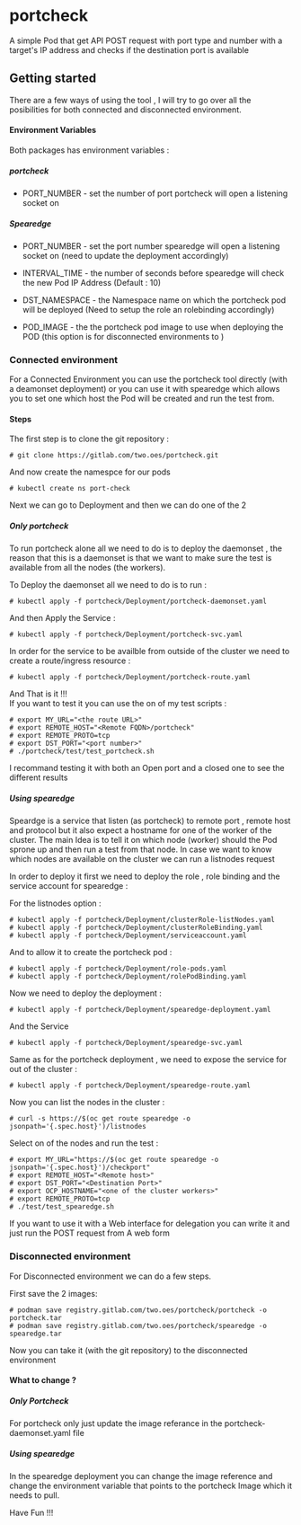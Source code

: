 # portcheck

A simple Pod that get API POST request with port type and number with a target's IP address and checks if the destination port is available 


## Getting started

There are a few ways of using the tool , I will try to go over all the posibilities for both connected and disconnected environment. 

#### Environment Variables

Both packages has environment variables :

##### portcheck

  * PORT_NUMBER - set the number of port portcheck will open a listening socket on 

##### Spearedge

  * PORT_NUMBER - set the port number spearedge will open a listening socket on (need to update the deployment accordingly)

  * INTERVAL_TIME - the number of seconds before spearedge will check the new Pod IP Address (Default : 10)

  * DST_NAMESPACE - the Namespace name on which the portcheck pod will be deployed (Need to setup the role an rolebinding accordingly)
  
  * POD_IMAGE - the the portcheck pod image to use when deploying the POD (this option is for disconnected environments to )

### Connected environment

For a Connected Environment you can use the portcheck tool directly (with a deamonset deployment) or you can use it with spearedge which allows you to set one which host the Pod will be created and run the test from.



#### Steps 

The first step is to clone the git repository :

    # git clone https://gitlab.com/two.oes/portcheck.git

And now create the namespce for our pods 

    # kubectl create ns port-check

Next we can go to Deployment and then we can do one of the 2

##### Only portcheck

To run portcheck alone all we need to do is to deploy the daemonset , the reason that this is a daemonset is that we want to make sure the test is available from all the nodes (the workers).  

To Deploy the daemonset all we need to do is to run :

    # kubectl apply -f portcheck/Deployment/portcheck-daemonset.yaml

And then Apply the Service :

    # kubectl apply -f portcheck/Deployment/portcheck-svc.yaml

In order for the service to be availble from outside of the cluster we need to create a route/ingress resource :

    # kubectl apply -f portcheck/Deployment/portcheck-route.yaml

And That is it !!!  
If you want to test it you can use the on of my test scripts :

    # export MY_URL="<the route URL>"
    # export REMOTE_HOST="<Remote FQDN>/portcheck"
    # export REMOTE_PROTO=tcp
    # export DST_PORT="<port number>"
    # ./portcheck/test/test_portcheck.sh

I recommand testing it with both an Open port and a closed one to see the different results


##### Using spearedge 

Speardge is a service that listen (as portcheck) to remote port , remote host and protocol but it also expect a hostname for one of the worker of the cluster.
The main Idea is to tell it on which node (worker) should the Pod sprone up and then run a test from that node.
In case we want to know which nodes are available on the cluster we can run a listnodes request 

In order to deploy it first we need to deploy the role , role binding and the service account for spearedge :

For the listnodes option :

    # kubectl apply -f portcheck/Deployment/clusterRole-listNodes.yaml
    # kubectl apply -f portcheck/Deployment/clusterRoleBinding.yaml
    # kubectl apply -f portcheck/Deployment/serviceaccount.yaml

And to allow it to create the portcheck pod :

    # kubectl apply -f portcheck/Deployment/role-pods.yaml
    # kubectl apply -f portcheck/Deployment/rolePodBinding.yaml

Now we need to deploy the deployment :

    # kubectl apply -f portcheck/Deployment/spearedge-deployment.yaml

And the Service

    # kubectl apply -f portcheck/Deployment/spearedge-svc.yaml

Same as for the portcheck deployment , we need to expose the service for out of the cluster :

    # kubectl apply -f portcheck/Deployment/spearedge-route.yaml


Now you can list the nodes in the cluster :

    # curl -s https://$(oc get route spearedge -o jsonpath='{.spec.host}')/listnodes

Select on of the nodes and run the test :

    # export MY_URL="https://$(oc get route spearedge -o jsonpath='{.spec.host}')/checkport"
    # export REMOTE_HOST="<Remote host>"
    # export DST_PORT="<Destination Port>"
    # export OCP_HOSTNAME="<one of the cluster workers>"
    # export REMOTE_PROTO=tcp
    # ./test/test_spearedge.sh

If you want to use it with a Web interface for delegation you can write it and just run the POST request from A web form


### Disconnected environment

For Disconnected environment we can do a few steps.

First save the 2 images:

    # podman save registry.gitlab.com/two.oes/portcheck/portcheck -o portcheck.tar
    # podman save registry.gitlab.com/two.oes/portcheck/spearedge -o spearedge.tar

Now you can take it (with the git repository) to the disconnected environment 

#### What to change ?

##### Only Portcheck

For portcheck only just update the image referance in the portcheck-daemonset.yaml file

##### Using spearedge

In the spearedge deployment you can change the image reference and change the environment variable that points to the portcheck
Image which it needs to pull.


Have Fun !!!
